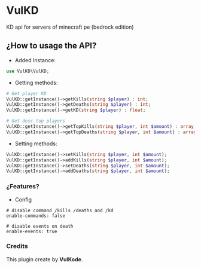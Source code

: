 # VulKD
KD api for servers of minecraft pe (bedrock edition)

## ¿How to usage the API?

- Added Instance:
```PHP
use VulKD\VulKD;
```
- Getting methods:
```PHP
# Get player KD
VulKD::getInstance()->getKills(string $player) : int;
VulKD::getInstance()->getDeaths(string $player) : int;
VulKD::getInstance()->getKD(string $player) : float;

# Get desc top players
VulKD::getInstance()->getTopKills(string $player, int $amount) : array;
VulKD::getInstance()->getTopDeaths(string $player, int $amount) : array;
```
- Setting methods:
```PHP
VulKD::getInstance()->setKills(string $player, int $amount);
VulKD::getInstance()->addKills(string $player, int $amount);
VulKD::getInstance()->setDeaths(string $player, int $amount);
VulKD::getInstance()->addDeaths(string $player, int $amount);
```

### ¿Features?

- Config
```TEXT
# disable command /kills /deaths and /kd
enable-commands: false

# disable events on death
enable-events: true
```

### Credits
This plugin create by **VulKode**.
